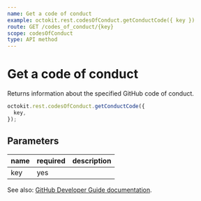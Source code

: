 ```yaml
---
name: Get a code of conduct
example: octokit.rest.codesOfConduct.getConductCode({ key })
route: GET /codes_of_conduct/{key}
scope: codesOfConduct
type: API method
---
```


# Get a code of conduct

Returns information about the specified GitHub code of conduct.

```js
octokit.rest.codesOfConduct.getConductCode({
  key,
});
```

## Parameters

<table>
  <thead>
    <tr>
      <th>name</th>
      <th>required</th>
      <th>description</th>
    </tr>
  </thead>
  <tbody>
    <tr><td>key</td><td>yes</td><td>

</td></tr>
  </tbody>
</table>

See also: [GitHub Developer Guide documentation](https://docs.github.com/rest/codes-of-conduct/codes-of-conduct#get-a-code-of-conduct).
